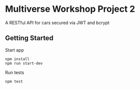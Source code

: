 # Multiverse Workshop Project 2
A RESTful API for cars secured via JWT and bcrypt

## Getting Started

Start app

    npm install
    npm run start-dev

Run tests

    npm test

